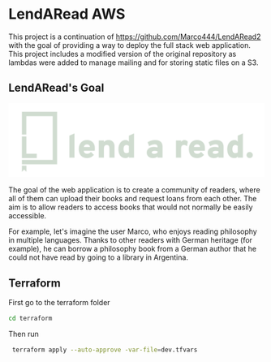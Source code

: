 # LendARead AWS

This project is a continuation of https://github.com/Marco444/LendARead2 with the goal of providing a way to deploy the full stack web application. This project includes a modified version of the original repository as lambdas were added to manage mailing and for storing static files on a S3.

## LendARead's Goal
![Lend a read logo](LendARead2/frontend/public/static/logo-claro.png)

The goal of the web application is to create a community of readers, where all of them can upload their books and request loans from each other. The aim is to allow readers to access books that would not normally be easily accessible.

For example, let's imagine the user Marco, who enjoys reading philosophy in multiple languages. Thanks to other readers with German heritage (for example), he can borrow a philosophy book from a German author that he could not have read by going to a library in Argentina.

## Terraform

First go to the terraform folder
```bash
cd terraform
```


Then run 
```bash
 terraform apply --auto-approve -var-file=dev.tfvars
```
